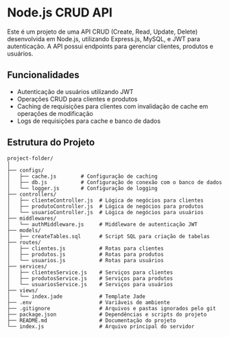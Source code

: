 # Node.js CRUD API

Este é um projeto de uma API CRUD (Create, Read, Update, Delete) desenvolvida em Node.js, utilizando Express.js, MySQL, e JWT para autenticação. A API possui endpoints para gerenciar clientes, produtos e usuários.

## Funcionalidades

- Autenticação de usuários utilizando JWT
- Operações CRUD para clientes e produtos
- Caching de requisições para clientes com invalidação de cache em operações de modificação
- Logs de requisições para cache e banco de dados

## Estrutura do Projeto

```plaintext
project-folder/
│
├── configs/
│   ├── cache.js        # Configuração de caching
│   ├── db.js           # Configuração de conexão com o banco de dados
│   └── logger.js       # Configuração de logging
├── controllers/
│   ├── clienteController.js  # Lógica de negócios para clientes
│   ├── produtoController.js  # Lógica de negócios para produtos
│   └── usuarioController.js  # Lógica de negócios para usuários
├── middlewares/
│   └── authMiddleware.js     # Middleware de autenticação JWT
├── models/
│   ├── createTables.sql      # Script SQL para criação de tabelas
├── routes/
│   ├── clientes.js           # Rotas para clientes
│   ├── produtos.js           # Rotas para produtos
│   └── usuarios.js           # Rotas para usuários
├── services/
│   ├── clientesService.js    # Serviços para clientes
│   ├── produtosService.js    # Serviços para produtos
│   └── usuariosService.js    # Serviços para usuários
├── views/
│   └── index.jade            # Template Jade
├── .env                      # Variáveis de ambiente
├── .gitignore                # Arquivos e pastas ignorados pelo git
├── package.json              # Dependências e scripts do projeto
├── README.md                 # Documentação do projeto
└── index.js                  # Arquivo principal do servidor
